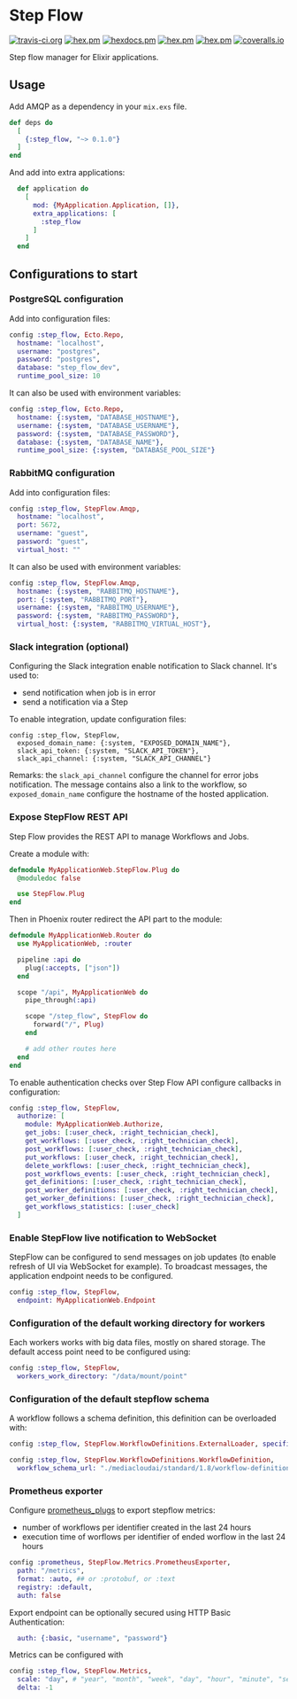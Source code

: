 # Step Flow

[![travis-ci.org](https://travis-ci.org/media-io/ex_step_flow.svg?branch=master)](https://travis-ci.org/media-io/ex_step_flow)
[![hex.pm](https://img.shields.io/hexpm/v/step_flow.svg)](https://hex.pm/packages/step_flow)
[![hexdocs.pm](https://img.shields.io/badge/hex-docs-lightgreen.svg)](https://hexdocs.pm/ex_step_flow/)
[![hex.pm](https://img.shields.io/hexpm/dt/step_flow.svg)](https://hex.pm/packages/step_flow)
[![hex.pm](https://img.shields.io/hexpm/l/step_flow.svg)](https://hex.pm/packages/step_flow)
[![coveralls.io](https://coveralls.io/repos/github/media-io/ex_step_flow/badge.svg?branch=master)](https://coveralls.io/github/media-io/ex_step_flow?branch=master)

Step flow manager for Elixir applications.

## Usage

Add AMQP as a dependency in your `mix.exs` file.

```elixir
def deps do
  [
    {:step_flow, "~> 0.1.0"}
  ]
end
```

And add into extra applications:

```elixir
  def application do
    [
      mod: {MyApplication.Application, []},
      extra_applications: [
        :step_flow
      ]
    ]
  end
```

## Configurations to start

### PostgreSQL configuration

Add into configuration files:

```elixir
config :step_flow, Ecto.Repo,
  hostname: "localhost",
  username: "postgres",
  password: "postgres",
  database: "step_flow_dev",
  runtime_pool_size: 10
```

It can also be used with environment variables:

```elixir
config :step_flow, Ecto.Repo,
  hostname: {:system, "DATABASE_HOSTNAME"},
  username: {:system, "DATABASE_USERNAME"},
  password: {:system, "DATABASE_PASSWORD"},
  database: {:system, "DATABASE_NAME"},
  runtime_pool_size: {:system, "DATABASE_POOL_SIZE"}
```

### RabbitMQ configuration

Add into configuration files:

```elixir
config :step_flow, StepFlow.Amqp,
  hostname: "localhost",
  port: 5672,
  username: "guest",
  password: "guest",
  virtual_host: ""
```

It can also be used with environment variables:

```elixir
config :step_flow, StepFlow.Amqp,
  hostname: {:system, "RABBITMQ_HOSTNAME"},
  port: {:system, "RABBITMQ_PORT"},
  username: {:system, "RABBITMQ_USERNAME"},
  password: {:system, "RABBITMQ_PASSWORD"},
  virtual_host: {:system, "RABBITMQ_VIRTUAL_HOST"},
```

### Slack integration (optional)

Configuring the Slack integration enable notification to Slack channel.
It's used to:
- send notification when job is in error
- send a notification via a Step

To enable integration, update configuration files:
```
config :step_flow, StepFlow,
  exposed_domain_name: {:system, "EXPOSED_DOMAIN_NAME"},
  slack_api_token: {:system, "SLACK_API_TOKEN"},
  slack_api_channel: {:system, "SLACK_API_CHANNEL"}
```

Remarks: the `slack_api_channel` configure the channel for error jobs notification.
The message contains also a link to the workflow, so `exposed_domain_name` configure the hostname of the hosted application.

### Expose StepFlow REST API

Step Flow provides the REST API to manage Workflows and Jobs.

Create a module with:

```elixir
defmodule MyApplicationWeb.StepFlow.Plug do
  @moduledoc false

  use StepFlow.Plug
end
```

Then in Phoenix router redirect the API part to the module:

```elixir
defmodule MyApplicationWeb.Router do
  use MyApplicationWeb, :router

  pipeline :api do
    plug(:accepts, ["json"])
  end

  scope "/api", MyApplicationWeb do
    pipe_through(:api)

    scope "/step_flow", StepFlow do
      forward("/", Plug)
    end

    # add other routes here
  end
end

```

To enable authentication checks over Step Flow API configure callbacks in configuration:

```elixir
config :step_flow, StepFlow,
  authorize: [
    module: MyApplicationWeb.Authorize,
    get_jobs: [:user_check, :right_technician_check],
    get_workflows: [:user_check, :right_technician_check],
    post_workflows: [:user_check, :right_technician_check],
    put_workflows: [:user_check, :right_technician_check],
    delete_workflows: [:user_check, :right_technician_check],
    post_workflows_events: [:user_check, :right_technician_check],
    get_definitions: [:user_check, :right_technician_check],
    post_worker_definitions: [:user_check, :right_technician_check],
    get_worker_definitions: [:user_check, :right_technician_check],
    get_workflows_statistics: [:user_check]
  ]
```

### Enable StepFlow live notification to WebSocket

StepFlow can be configured to send messages on job updates (to enable refresh of UI via WebSocket for example).
To broadcast messages, the application endpoint needs to be configured.

```elixir
config :step_flow, StepFlow,
  endpoint: MyApplicationWeb.Endpoint
```

### Configuration of the default working directory for workers

Each workers works with big data files, mostly on shared storage.
The default access point need to be configured using:

```elixir
config :step_flow, StepFlow,
  workers_work_directory: "/data/mount/point"
```

### Configuration of the default stepflow schema

A workflow follows a schema definition, this definition can be overloaded with:

```elixir
config :step_flow, StepFlow.WorkflowDefinitions.ExternalLoader, specification_folder: "./mediacloudai/"

config :step_flow, StepFlow.WorkflowDefinitions.WorkflowDefinition,
  workflow_schema_url: "./mediacloudai/standard/1.8/workflow-definition.schema.json"
```

### Prometheus exporter

Configure [prometheus_plugs](https://hexdocs.pm/prometheus_plugs/Prometheus.PlugExporter.html#module-configuration) to export stepflow metrics:
- number of workflows per identifier created in the last 24 hours
- execution time of worflows per identifier of ended worflow in the last 24 hours

```elixir
config :prometheus, StepFlow.Metrics.PrometheusExporter,
  path: "/metrics",
  format: :auto, ## or :protobuf, or :text
  registry: :default,
  auth: false
```

Export endpoint can be optionally secured using HTTP Basic Authentication:

```elixir
  auth: {:basic, "username", "password"}
```

Metrics can be configured with
```elixir
config :step_flow, StepFlow.Metrics,
  scale: "day", # "year", "month", "week", "day", "hour", "minute", "second", "millisecond", and "microsecond"
  delta: -1
```